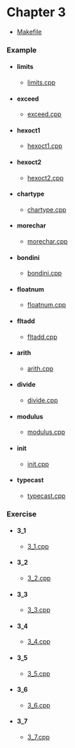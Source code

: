 # Chapter 3

* [Makefile](Makefile)

### Example
* #### limits 
    * [limits.cpp](limits.cpp)
* #### exceed
    * [exceed.cpp](exceed.cpp)
* #### hexoct1
    * [hexoct1.cpp](hexoct1.cpp)
* #### hexoct2
    * [hexoct2.cpp](hexoct2.cpp)
* #### chartype
    * [chartype.cpp](chartype.cpp)
* #### morechar
    * [morechar.cpp](morechar.cpp)
* #### bondini
    * [bondini.cpp](bondini.cpp)
* #### floatnum
    * [floatnum.cpp](floatnum.cpp)
* #### fltadd
    * [fltadd.cpp](fltadd.cpp)
* #### arith
    * [arith.cpp](arith.cpp)
* #### divide
    * [divide.cpp](divide.cpp)
* #### modulus
    * [modulus.cpp](modulus.cpp)
* #### init
    * [init.cpp](init.cpp)
* #### typecast
    * [typecast.cpp](typecast.cpp)

### Exercise
* #### 3_1 
    * [3_1.cpp](3_1.cpp)
* #### 3_2
    * [3_2.cpp](3_2.cpp)
* #### 3_3    
    * [3_3.cpp](3_3.cpp)
* #### 3_4    
    * [3_4.cpp](3_4.cpp)
* #### 3_5    
    * [3_5.cpp](3_5.cpp)
* #### 3_6    
    * [3_6.cpp](3_6.cpp)
* #### 3_7 
    * [3_7.cpp](3_7.cpp)
